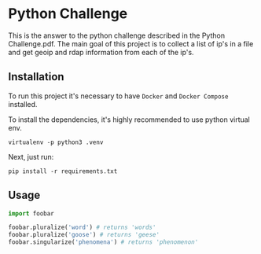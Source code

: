 
# Python Challenge

This is the answer to the python challenge described in the Python Challenge.pdf.
The main goal of this project is to collect a list of ip's in a file and get geoip and rdap information
from each of the ip's.

## Installation

To run this project it's necessary to have `Docker` and `Docker Compose` installed.

To install the dependencies, it's highly recommended to use python virtual env.

```
virtualenv -p python3 .venv
```

Next, just run:

```
pip install -r requirements.txt
```

## Usage

```python
import foobar

foobar.pluralize('word') # returns 'words'
foobar.pluralize('goose') # returns 'geese'
foobar.singularize('phenomena') # returns 'phenomenon'
```

